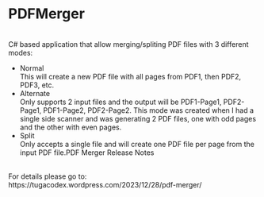 # PDFMerger

<br>C# based application that allow merging/spliting PDF files with 3 different modes:
<ul>
  <li>Normal
    <br/>This will create a new PDF file with all pages from PDF1, then PDF2, PDF3, etc.
  </li>
  <li>Alternate
    <br/>Only supports 2 input files and the output will be PDF1-Page1, PDF2-Page1, PDF1-Page2, PDF2-Page2. 
    This mode was created when I had a single side scanner and was generating 2 PDF files, one with odd pages and the other with even pages.
  </li>
  <li>Split
    <br/>Only accepts a single file and will create one PDF file per page from the input PDF file.PDF Merger Release Notes
  </li>
</ul>
<br/>For details please go to:
<br/>https://tugacodex.wordpress.com/2023/12/28/pdf-merger/
